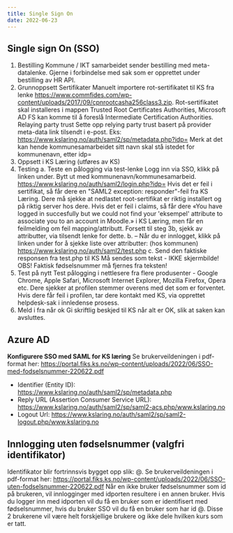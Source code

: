 ```yaml
---
title: Single Sign On
date: 2022-06-23
---
```

## Single sign On (SSO)
1. Bestilling
   Kommune / IKT samarbeidet sender bestilling med meta-datalenke. Gjerne i forbindelse med sak som er opprettet under bestilling av HR API.
2. Grunnoppsett
   Sertifikater
   Manuelt importere rot-sertifikatet til KS fra lenke https://www.commfides.com/wp-content/uploads/2017/09/cpnrootcasha256class3.zip. Rot-sertifikatet skal installeres i mappen Trusted Root Certificates Authorities, Microsoft AD FS kan komme til å foreslå Intermediate Certification Authorities.
   Relaying party trust
   Sette opp relying party trust basert på provider meta-data link tilsendt i e-post. Eks: https://www.kslaring.no/auth/saml2/sp/metadata.php?idp=<kommunenavn>
   Merk at det kan hende kommunesamarbeidet sitt navn skal stå istedet for kommunenavn, etter idp=
3. Oppsett i KS Læring (utføres av KS)
4. Testing
   a. Teste en pålogging via test-lenke
   Logg inn via SSO, klikk på linken under. Bytt ut <id> med kommunenavn/kommunesamarbeid.
   https://www.kslaring.no/auth/saml2/login.php?idp=<id>
   Hvis det er feil i sertifikat, så får dere en "SAML2 exception: responder"-feil fra KS Læring. Dere må sjekke at nedlastet root-sertifikat er riktig installert og på riktig server hos dere.
   Hvis det er feil i claims, så får dere «You have logged in succesfully but we could not find your 'eksempel' attribute to associate you to an account in Moodle.» i KS Læring, men får en feilmelding om feil mapping/attributt. Forsett til steg 3b, sjekk av attributter, via tilsendt lenke for dette.
   b.
   – Når du er innlogget, klikk på linken under for å sjekke liste over attributter: (hos kommunen)
   https://www.kslaring.no/auth/saml2/test.php
   c. Send den faktiske responsen fra test.php til KS
   Må sendes som tekst - IKKE skjermbilde!
   OBS! Faktisk fødselsnummer må fjernes fra teksten!
5. Test på nytt
   Test pålogging i nettlesere fra flere produsenter - Google Chrome, Apple Safari, Microsoft Internet Explorer, Mozilla Firefox, Opera etc.
   Dere sjekker at profilen stemmer overens med det som er forventet.
   Hvis dere får feil i profilen, tar dere kontakt med KS, via opprettet helpdesk-sak i innledense prosess.
6. Meld i fra når ok
   Gi skriftlig beskjed til KS når alt er OK, slik at saken kan avsluttes.
## Azure AD
**Konfigurere SSO med SAML for KS læring**
Se brukerveildeningen i pdf-format her: https://portal.fiks.ks.no/wp-content/uploads/2022/06/SSO-med-fodselsnummer-220622.pdf
* Identifier (Entity ID): https://www.kslaring.no/auth/saml2/sp/metadata.php
* Reply URL (Assertion Consumer Service URL): https://www.kslaring.no/auth/saml2/sp/saml2-acs.php/www.kslaring.no
* Logout Url: https://www.kslaring.no/auth/saml2/sp/saml2-logout.php/www.kslaring.no
## Innlogging uten fødselsnummer (valgfri identifikator)
Identifikator blir fortrinnsvis bygget opp slik: <id>@<fiksorgiden>.
Se brukerveildeningen i pdf-format her: https://portal.fiks.ks.no/wp-content/uploads/2022/06/SSO-uten-fodselsnummer-220622.pdf
Når en ikke bruker fødselsnummer som id på brukeren, vil innlogginger med idporten resultere i en annen bruker.
Hvis du logger inn med idporten vil du få en bruker som er identifisert med fødselsnummer, hvis du bruker SSO vil du få en bruker som har id <id>@<fiksordid>.
Disse 2 brukerene vil være helt forskjellige brukere og ikke dele hvilken kurs som er tatt.